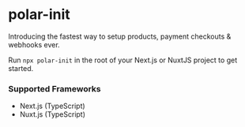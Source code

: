# polar-init

Introducing the fastest way to setup products, payment checkouts & webhooks ever.

Run `npx polar-init` in the root of your Next.js or NuxtJS project to get started.

### Supported Frameworks

- Next.js (TypeScript)
- Nuxt.js (TypeScript)
